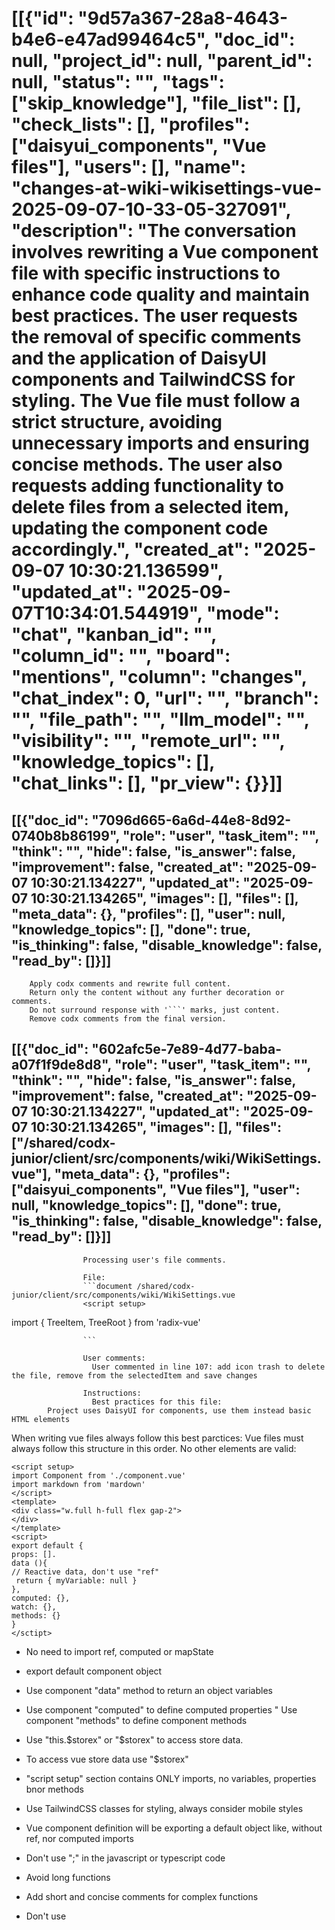 # [[{"id": "9d57a367-28a8-4643-b4e6-e47ad99464c5", "doc_id": null, "project_id": null, "parent_id": null, "status": "", "tags": ["skip_knowledge"], "file_list": [], "check_lists": [], "profiles": ["daisyui_components", "Vue files"], "users": [], "name": "changes-at-wiki-wikisettings-vue-2025-09-07-10-33-05-327091", "description": "The conversation involves rewriting a Vue component file with specific instructions to enhance code quality and maintain best practices. The user requests the removal of specific comments and the application of DaisyUI components and TailwindCSS for styling. The Vue file must follow a strict structure, avoiding unnecessary imports and ensuring concise methods. The user also requests adding functionality to delete files from a selected item, updating the component code accordingly.", "created_at": "2025-09-07 10:30:21.136599", "updated_at": "2025-09-07T10:34:01.544919", "mode": "chat", "kanban_id": "", "column_id": "", "board": "mentions", "column": "changes", "chat_index": 0, "url": "", "branch": "", "file_path": "", "llm_model": "", "visibility": "", "remote_url": "", "knowledge_topics": [], "chat_links": [], "pr_view": {}}]]
## [[{"doc_id": "7096d665-6a6d-44e8-8d92-0740b8b86199", "role": "user", "task_item": "", "think": "", "hide": false, "is_answer": false, "improvement": false, "created_at": "2025-09-07 10:30:21.134227", "updated_at": "2025-09-07 10:30:21.134265", "images": [], "files": [], "meta_data": {}, "profiles": [], "user": null, "knowledge_topics": [], "done": true, "is_thinking": false, "disable_knowledge": false, "read_by": []}]]

        Apply codx comments and rewrite full content.
        Return only the content without any further decoration or comments.
        Do not surround response with '```' marks, just content.
        Remove codx comments from the final version.
        
## [[{"doc_id": "602afc5e-7e89-4d77-baba-a07f1f9de8d8", "role": "user", "task_item": "", "think": "", "hide": false, "is_answer": false, "improvement": false, "created_at": "2025-09-07 10:30:21.134227", "updated_at": "2025-09-07 10:30:21.134265", "images": [], "files": ["/shared/codx-junior/client/src/components/wiki/WikiSettings.vue"], "meta_data": {}, "profiles": ["daisyui_components", "Vue files"], "user": null, "knowledge_topics": [], "done": true, "is_thinking": false, "disable_knowledge": false, "read_by": []}]]

                    Processing user's file comments.
                  
                    File:
                    ```document /shared/codx-junior/client/src/components/wiki/WikiSettings.vue
                    <script setup>
import { TreeItem, TreeRoot } from 'radix-vue'
</script>

<template>
  <div v-if="wikiTree">
    <div class="w-full flex justify-between">
      <div class="text-2xl flex items-center">
        Wiki tree
        <div class="flex gap-1 items-center text-xs click">
          <div class="ml-2 text-warning tooltip"
            data-tip="Add category"
            @click.stop="addChild()">
            <i class="fa-solid fa-plus"></i>
          </div>
        </div>
      </div>
      <div class="flex gap-2">
        <button class="btn btn-sm btn-primary" @click="saveSettings">Save</button>
        <button class="btn btn-sm btn-secondary" @click="resetWikiSettings">Discard</button>
      </div>
    </div>
    
    <div class="w-full flex gap-2">
      <div>
        <TreeRoot
          v-slot="{ flattenItems }"
          class="shrink-0 list-none select-none w-56 text-blackA11 rounded-lg p-2 text-sm font-medium"
          :items="wikiTree.categories"
          :get-key="(item) => item.title"
          :default-expanded="['components']"
          v-if="wikiTree"
        >
          <TreeItem
            v-for="item in flattenItems"
            v-slot="{ isExpanded }"
            :key="item._id"
            :style="{ 'padding-left': `${item.level - 0.5}rem` }"
            v-bind="item.bind"
            class="click flex group items-start py-1 px-2 my-0.5 rounded outline-none focus:ring-grass8 focus:ring-2 data-[selected]:bg-grass4"
          >
            <template v-if="item.value.children?.length">
              <span v-if="isExpanded"><i class="fa-solid fa-caret-down"></i></span>
              <span v-else><i class="fa-solid fa-caret-right"></i></span>
            </template>
            <div class="grow ml-2 hover:underline justify-between flex gap-1 items-end" @click.stop="editItem(item.value)">
              {{ item.value.title }} 
              <div class="grow justify-end flex items-center gap-1" v-if="item.value.files?.length">
                <div>{{ item.value.files?.length || 0 }}</div>
                <i class="fa-regular fa-file-lines"></i>
              </div>
            </div>
            <div class="ml-2 text-error opacity-0 group-hover:opacity-100 tooltip"
              data-tip="Delete"
              @click.stop="deleteItem(item.value)">
              <i class="fa-solid fa-trash-can"></i>
            </div>          
            <div class="ml-2 text-warning opacity-0 group-hover:opacity-100 tooltip"
              data-tip="Add child" @click.stop="addChild(item.value)">
              <i class="fa-solid fa-plus"></i>
            </div>          
          </TreeItem>
        </TreeRoot>
      </div>

      <div class="grow flex flex-col gap-2">
        <div class="grow flex flex-col gap-2" v-if="selectedItem">
          <div class="form-control">
            <label class="label flex justify-between">
              <span class="label-text">Parent</span>
              <button class="btn btn-xs btn-circle btn-ghost btn-error" @click="selectedItem = null">
                <i class="fa-solid fa-circle-xmark"></i>
              </button>
            </label>
            <select v-model="selectedItem.parentProject" 
              placeholder="Title" class="select select-bordered">
              <option v-for="item in allItems" :key="item.title"
                :value="item.title">{{ item.title }}</option>
            </select>
          </div>
          <div class="form-control">
            <label class="label">
              <span class="label-text">Title</span>
            </label>
            <input type="text" v-model="selectedItem.title" placeholder="Title" class="input input-bordered">
          </div>
          <div class="form-control">
            <label class="label">
              <span class="label-text">Description</span>
            </label>
            <textarea v-model="selectedItem.description" placeholder="Description" class="textarea textarea-bordered"></textarea>
          </div>
          <div class="form-control">
            <label class="label">
              <span class="label-text">Keywords</span>
            </label>
            <input type="text" v-model="selectedItem.keywords" placeholder="Keywords" class="input input-bordered">
          </div>
          <div class="text-xl">
            Files: {{ selectedItem.files?.length || 0 }}
            <div class="ml-2 text-warning tooltip click"
              data-tip="Build wiki category" @click.stop="buildWikiCategory(selectedItem.path)">
              <i class="fa-solid fa-rotate-right"></i>
            </div>
          </div>
          <div class="flex flex-col gap-2">
            <div class="flex gap-1 group" v-for="file in selectedItem.files" :key="file">
              @codx-ok, please-wait...: add icon trash to delete the file, remove from the selectedItem and save changes
              <div class="ml-2 text-warning opacity-0 group-hover:opacity-100 tooltip click"
                data-tip="Build wiki" @click.stop="buildWiki(file)">
                <i class="fa-solid fa-rotate-right"></i>
              </div>
              {{ file.replace($project.project_path, '') }}
            </div>
          </div>
        </div>
        <div class="flex flex-col gap-2" v-else>
          <div class="text-xl">Global settings</div>
          <div class="form-control">
            <label class="label">
              <span class="label-text">Project's wiki path</span>
            </label>
            <input type="text" v-model="$project.project_wiki" placeholder="Path" class="input input-bordered">
          </div>  
          <div class="flex justify-between gap-2">
            <div class="form-control">
              <label class="label">
                <span class="label-text">Mode</span>
              </label>
              <select v-model="wikiTree.mode" 
                placeholder="Title" class="select select-sm select-bordered">
                <option value="codx-junior" :selected="!wikiTree.mode || wikiTree.mode === 'codx-junior'">
                  default
                </option>
                <option value="mkdocs" :selected="wikiTree.mode === 'mkdocs'">
                  MkDocs
                </option>
              </select>
            </div>
            <div class="form-control">
              <label class="label">
                <span class="label-text">Language</span>
              </label>
              <select v-model="wikiTree.language" class="select select-sm select-bordered">
                <option v-for="language in languages" :key="language" :value="language">{{ language }}</option>
              </select>
            </div>
          </div>
          <div class="form-control">
            <label class="label">
              <span class="label-text">Wiki instructions</span>
            </label>
            <textarea v-model="wikiTree.prompt" placeholder="Wiki instructions" 
              class="textarea textarea-bordered h-96"></textarea>
          </div>
          <div class="text-xl">Tools</div>
          <div class="flex justify-end gap-2">
            <button class="btn btn-xs ml-2 text-white bg-purple-600 hover:animate-pulse tooltip"
              data-tip="Automagically wiki tree"
              @click.stop="buildTree()">
              Build tree <i class="fa-solid fa-wand-magic-sparkles"></i>
            </button>
            <button class="btn btn-xs ml-2 text-white tooltip"
              data-tip="Compile wiki"
              @click.stop="compileWiki()">
              Compile
            </button>
          </div>
        </div>
      </div>
    </div>
  </div>
</template>

<script>
export default {
  data() {
    return {
      selectedItem: null,
      wikiTree: null,
      languages: ['English', 'Spanish', 'French', 'German']
    }
  },
  created() {
    this.resetWikiSettings()
  },
  computed: {
    allItems() {
      return this.wikiTree.categories.reduce((acc, item) => {
        const flatten = (node) => {
          acc.push(node)
          if (node.children) {
            node.children.forEach(flatten)
          }
        }
        flatten(item)
        return acc
      }, [])
    }
  },
  methods: {
    async resetWikiSettings() {
      this.wikiTree = await this.$storex.api.wiki.config()
    },
    editItem(item) {
      item.parent = this.allItems.find(p => p.children?.find(c => c.title === item.title))
      this.selectedItem = item
    },
    addChild(item) {
      const newItem = { title: "New page" }
      if (!item) {
        this.wikiTree.categories.push(newItem)
      } else {
        item.children = [...item.children || [], newItem]
      }
    },
    deleteItem(item) {
      const { parent, title } = item || this.selectedItem 
      const children = parent?.children || this.wikiTree.categories
      const ix = children.findIndex(p => p.title === title)
      children.splice(ix, 1)
    },
    async buildTree() {
      await this.saveSettings()
      this.wikiTree = await this.$storex.api.wiki.build({ step: "create_wiki_tree" })
    },
    async compileWiki() {
      await this.$storex.api.wiki.build({ step: "compile_wiki"})
    },
    async saveSettings() {
      this.allItems.map(c => {
        c.keywords = Array.isArray(c.keywords) ? c.keywords : 
          c.keywords?.split(",").map(k => k.trim()).filter(k => !!k)
      })
      await this.$storex.api.wiki.save(this.wikiTree)
    },
    async buildWiki(file_path) {
      await this.saveSettings()
      this.$storex.api.wiki.build({ step: "create_wiki_document", file_path })
    },
    async buildWikiCategory(path) {
      this.$storex.api.wiki.build({ step: "build_wiki_category", path })
    }
  }
}
</script>
                    ```

                    User comments:
                      User commented in line 107: add icon trash to delete the file, remove from the selectedItem and save changes
                    
                    Instructions:
                      Best practices for this file:
            Project uses DaisyUI for components, use them instead basic HTML elements
When writing vue files always follow this best parctices:
Vue files must always follow this structure in this order.
No other elements are valid:
```example vue file
<script setup>
import Component from './component.vue'
import markdown from 'mardown'
</script>
<template>
<div class="w.full h-full flex gap-2">
</div>
</template>
<script>
export default {
props: [].
data (){
// Reactive data, don't use "ref"
 return { myVariable: null }
},
computed: {},
watch: {},
methods: {}
}
</sctipt>
```
* No need to import ref, computed or mapState 
* export default component object
* Use component "data" method to return an object variables
* Use component "computed" to define computed properties
" Use component "methods" to define component methods 
* Use "this.$storex" or "$storex" to access store data.
* To access vue store data use "$storex"
* "script setup" section contains ONLY imports, no variables, properties bnor methods
* Use TailwindCSS classes for styling, always consider mobile styles
* Vue component definition will be exporting a default object like, without ref, nor computed imports
* Don't use ";" in the javascript or typescript code
* Avoid long functions
* Add short and concise comments for complex functions
* Don't use <style> elements, use TailWindCSS classes
            
                      Apply all comments to the document and return a final version.
                      Pay attention to do not loose any detail or part of the document.
                      Return only the file content 
                    
## [[{"doc_id": "77fde4f5-1bc2-4ff8-b3b5-cc84780e168e", "role": "assistant", "task_item": "", "think": null, "hide": false, "is_answer": false, "improvement": false, "created_at": "2025-09-07 10:30:21.134227", "updated_at": "2025-09-07 10:30:21.134265", "images": [], "files": [], "meta_data": {"time_taken": 54.12428045272827, "first_chunk_time_taken": 8.034706115722656e-05, "model": "openai/gpt-4o"}, "profiles": ["daisyui_components", "Vue files"], "user": null, "knowledge_topics": [], "done": true, "is_thinking": false, "disable_knowledge": false, "read_by": []}]]
<script setup>
import { TreeItem, TreeRoot } from 'radix-vue'
</script>

<template>
  <div v-if="wikiTree">
    <div class="w-full flex justify-between">
      <div class="text-2xl flex items-center">
        Wiki tree
        <div class="flex gap-1 items-center text-xs click">
          <div class="ml-2 text-warning tooltip"
            data-tip="Add category"
            @click.stop="addChild()">
            <i class="fa-solid fa-plus"></i>
          </div>
        </div>
      </div>
      <div class="flex gap-2">
        <button class="btn btn-sm btn-primary" @click="saveSettings">Save</button>
        <button class="btn btn-sm btn-secondary" @click="resetWikiSettings">Discard</button>
      </div>
    </div>
    
    <div class="w-full flex gap-2">
      <div>
        <TreeRoot
          v-slot="{ flattenItems }"
          class="shrink-0 list-none select-none w-56 text-blackA11 rounded-lg p-2 text-sm font-medium"
          :items="wikiTree.categories"
          :get-key="(item) => item.title"
          :default-expanded="['components']"
          v-if="wikiTree"
        >
          <TreeItem
            v-for="item in flattenItems"
            v-slot="{ isExpanded }"
            :key="item._id"
            :style="{ 'padding-left': `${item.level - 0.5}rem` }"
            v-bind="item.bind"
            class="click flex group items-start py-1 px-2 my-0.5 rounded outline-none focus:ring-grass8 focus:ring-2 data-[selected]:bg-grass4"
          >
            <template v-if="item.value.children?.length">
              <span v-if="isExpanded"><i class="fa-solid fa-caret-down"></i></span>
              <span v-else><i class="fa-solid fa-caret-right"></i></span>
            </template>
            <div class="grow ml-2 hover:underline justify-between flex gap-1 items-end" @click.stop="editItem(item.value)">
              {{ item.value.title }} 
              <div class="grow justify-end flex items-center gap-1" v-if="item.value.files?.length">
                <div>{{ item.value.files?.length || 0 }}</div>
                <i class="fa-regular fa-file-lines"></i>
              </div>
            </div>
            <div class="ml-2 text-error opacity-0 group-hover:opacity-100 tooltip"
              data-tip="Delete"
              @click.stop="deleteItem(item.value)">
              <i class="fa-solid fa-trash-can"></i>
            </div>          
            <div class="ml-2 text-warning opacity-0 group-hover:opacity-100 tooltip"
              data-tip="Add child" @click.stop="addChild(item.value)">
              <i class="fa-solid fa-plus"></i>
            </div>          
          </TreeItem>
        </TreeRoot>
      </div>

      <div class="grow flex flex-col gap-2">
        <div class="grow flex flex-col gap-2" v-if="selectedItem">
          <div class="form-control">
            <label class="label flex justify-between">
              <span class="label-text">Parent</span>
              <button class="btn btn-xs btn-circle btn-ghost btn-error" @click="selectedItem = null">
                <i class="fa-solid fa-circle-xmark"></i>
              </button>
            </label>
            <select v-model="selectedItem.parentProject" 
              placeholder="Title" class="select select-bordered">
              <option v-for="item in allItems" :key="item.title"
                :value="item.title">{{ item.title }}</option>
            </select>
          </div>
          <div class="form-control">
            <label class="label">
              <span class="label-text">Title</span>
            </label>
            <input type="text" v-model="selectedItem.title" placeholder="Title" class="input input-bordered">
          </div>
          <div class="form-control">
            <label class="label">
              <span class="label-text">Description</span>
            </label>
            <textarea v-model="selectedItem.description" placeholder="Description" class="textarea textarea-bordered"></textarea>
          </div>
          <div class="form-control">
            <label class="label">
              <span class="label-text">Keywords</span>
            </label>
            <input type="text" v-model="selectedItem.keywords" placeholder="Keywords" class="input input-bordered">
          </div>
          <div class="text-xl">
            Files: {{ selectedItem.files?.length || 0 }}
            <div class="ml-2 text-warning tooltip click"
              data-tip="Build wiki category" @click.stop="buildWikiCategory(selectedItem.path)">
              <i class="fa-solid fa-rotate-right"></i>
            </div>
          </div>
          <div class="flex flex-col gap-2">
            <div class="flex gap-1 group" v-for="file in selectedItem.files" :key="file">
              <div class="ml-2 text-error opacity-0 group-hover:opacity-100 tooltip click"
                data-tip="Delete file" @click.stop="deleteFile(file)">
                <i class="fa-solid fa-trash-can"></i>
              </div>
              <div class="ml-2 text-warning opacity-0 group-hover:opacity-100 tooltip click"
                data-tip="Build wiki" @click.stop="buildWiki(file)">
                <i class="fa-solid fa-rotate-right"></i>
              </div>
              {{ file.replace($project.project_path, '') }}
            </div>
          </div>
        </div>
        <div class="flex flex-col gap-2" v-else>
          <div class="text-xl">Global settings</div>
          <div class="form-control">
            <label class="label">
              <span class="label-text">Project's wiki path</span>
            </label>
            <input type="text" v-model="$project.project_wiki" placeholder="Path" class="input input-bordered">
          </div>  
          <div class="flex justify-between gap-2">
            <div class="form-control">
              <label class="label">
                <span class="label-text">Mode</span>
              </label>
              <select v-model="wikiTree.mode" 
                placeholder="Title" class="select select-sm select-bordered">
                <option value="codx-junior" :selected="!wikiTree.mode || wikiTree.mode === 'codx-junior'">
                  default
                </option>
                <option value="mkdocs" :selected="wikiTree.mode === 'mkdocs'">
                  MkDocs
                </option>
              </select>
            </div>
            <div class="form-control">
              <label class="label">
                <span class="label-text">Language</span>
              </label>
              <select v-model="wikiTree.language" class="select select-sm select-bordered">
                <option v-for="language in languages" :key="language" :value="language">{{ language }}</option>
              </select>
            </div>
          </div>
          <div class="form-control">
            <label class="label">
              <span class="label-text">Wiki instructions</span>
            </label>
            <textarea v-model="wikiTree.prompt" placeholder="Wiki instructions" 
              class="textarea textarea-bordered h-96"></textarea>
          </div>
          <div class="text-xl">Tools</div>
          <div class="flex justify-end gap-2">
            <button class="btn btn-xs ml-2 text-white bg-purple-600 hover:animate-pulse tooltip"
              data-tip="Automagically wiki tree"
              @click.stop="buildTree()">
              Build tree <i class="fa-solid fa-wand-magic-sparkles"></i>
            </button>
            <button class="btn btn-xs ml-2 text-white tooltip"
              data-tip="Compile wiki"
              @click.stop="compileWiki()">
              Compile
            </button>
          </div>
        </div>
      </div>
    </div>
  </div>
</template>

<script>
export default {
  data() {
    return {
      selectedItem: null,
      wikiTree: null,
      languages: ['English', 'Spanish', 'French', 'German']
    }
  },
  created() {
    this.resetWikiSettings()
  },
  computed: {
    allItems() {
      return this.wikiTree.categories.reduce((acc, item) => {
        const flatten = (node) => {
          acc.push(node)
          if (node.children) {
            node.children.forEach(flatten)
          }
        }
        flatten(item)
        return acc
      }, [])
    }
  },
  methods: {
    async resetWikiSettings() {
      this.wikiTree = await this.$storex.api.wiki.config()
    },
    editItem(item) {
      item.parent = this.allItems.find(p => p.children?.find(c => c.title === item.title))
      this.selectedItem = item
    },
    addChild(item) {
      const newItem = { title: "New page" }
      if (!item) {
        this.wikiTree.categories.push(newItem)
      } else {
        item.children = [...item.children || [], newItem]
      }
    },
    deleteItem(item) {
      const { parent, title } = item || this.selectedItem 
      const children = parent?.children || this.wikiTree.categories
      const ix = children.findIndex(p => p.title === title)
      children.splice(ix, 1)
    },
    async buildTree() {
      await this.saveSettings()
      this.wikiTree = await this.$storex.api.wiki.build({ step: "create_wiki_tree" })
    },
    async compileWiki() {
      await this.$storex.api.wiki.build({ step: "compile_wiki"})
    },
    async saveSettings() {
      this.allItems.map(c => {
        c.keywords = Array.isArray(c.keywords) ? c.keywords : 
          c.keywords?.split(",").map(k => k.trim()).filter(k => !!k)
      })
      await this.$storex.api.wiki.save(this.wikiTree)
    },
    async buildWiki(file_path) {
      await this.saveSettings()
      this.$storex.api.wiki.build({ step: "create_wiki_document", file_path })
    },
    async buildWikiCategory(path) {
      this.$storex.api.wiki.build({ step: "build_wiki_category", path })
    },
    deleteFile(file) {
      const index = this.selectedItem.files.indexOf(file)
      if (index > -1) {
        this.selectedItem.files.splice(index, 1)
        this.saveSettings()
      }
    }
  }
}
</script>